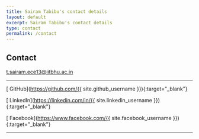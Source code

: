 ```yaml
---
title: Sairam Tabibu's contact details
layout: default
excerpt: Sairam Tabibu's contact details
type: contact
permalink: /contact
---
```


<div markdown="1" class="contact">

## Contact

[<i class="fa fa-envelope"></i> t.sairam.ece13@iitbhu.ac.in](mailto:t.sairam.ece13@iitbhu.ac.in)

---

[<i class="fa fa-github"></i> GitHub](https://github.com/{{ site.github_username }}){:target="_blank"}

[<i class="fa fa-linkedin"></i> LinkedIn](https://linkedin.com/in/{{ site.linkedin_username }}){:target="_blank"}

[<i class="fa fa-facebook"></i> Facebook](https://www.facebook.com/{{ site.facebook_username }}){:target="_blank"}

---

</div>